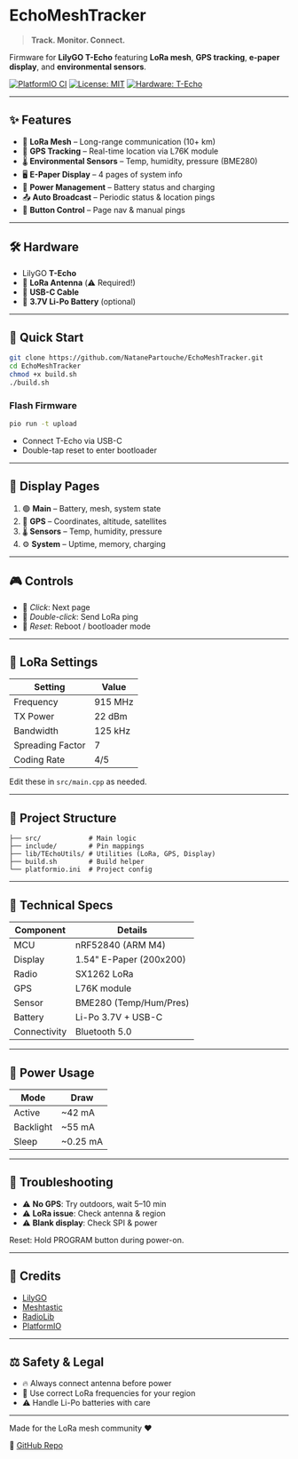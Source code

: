 
# EchoMeshTracker

> **Track. Monitor. Connect.**

Firmware for **LilyGO T-Echo** featuring **LoRa mesh**, **GPS tracking**, **e-paper display**, and **environmental sensors**.

[![PlatformIO CI](https://img.shields.io/badge/PlatformIO-Ready-orange)](https://platformio.org/)
[![License: MIT](https://img.shields.io/badge/License-MIT-yellow.svg)](https://opensource.org/licenses/MIT)
[![Hardware: T-Echo](https://img.shields.io/badge/Hardware-T--Echo-blue)](https://github.com/Xinyuan-LilyGO/T-Echo)

---

## ✨ Features

- 📡 **LoRa Mesh** – Long-range communication (10+ km)
- 📍 **GPS Tracking** – Real-time location via L76K module
- 🌡️ **Environmental Sensors** – Temp, humidity, pressure (BME280)
- 🖥️ **E-Paper Display** – 4 pages of system info
- 🔋 **Power Management** – Battery status and charging
- 📤 **Auto Broadcast** – Periodic status & location pings
- 🔘 **Button Control** – Page nav & manual pings

---

## 🛠️ Hardware

- LilyGO **T-Echo**
- 🧲 **LoRa Antenna** (⚠️ Required!)
- 🔌 **USB-C Cable**
- 🔋 **3.7V Li-Po Battery** (optional)

---

## 🚀 Quick Start

```bash
git clone https://github.com/NatanePartouche/EchoMeshTracker.git
cd EchoMeshTracker
chmod +x build.sh
./build.sh
```

### Flash Firmware
```bash
pio run -t upload
```

- Connect T-Echo via USB-C
- Double-tap reset to enter bootloader

---

## 📄 Display Pages

1. 🟢 **Main** – Battery, mesh, system state
2. 📡 **GPS** – Coordinates, altitude, satellites
3. 🌡️ **Sensors** – Temp, humidity, pressure
4. ⚙️ **System** – Uptime, memory, charging

---

## 🎮 Controls

- 🔘 *Click*: Next page
- 🔘 *Double-click*: Send LoRa ping
- 🔁 *Reset*: Reboot / bootloader mode

---

## 📶 LoRa Settings

| Setting         | Value         |
|----------------|---------------|
| Frequency       | 915 MHz       |
| TX Power        | 22 dBm        |
| Bandwidth       | 125 kHz       |
| Spreading Factor| 7             |
| Coding Rate     | 4/5           |

Edit these in `src/main.cpp` as needed.

---

## 📁 Project Structure

```
├── src/            # Main logic
├── include/        # Pin mappings
├── lib/TEchoUtils/ # Utilities (LoRa, GPS, Display)
├── build.sh        # Build helper
└── platformio.ini  # Project config
```

---

## 📐 Technical Specs

| Component | Details               |
|-----------|-----------------------|
| MCU       | nRF52840 (ARM M4)     |
| Display   | 1.54" E-Paper (200x200) |
| Radio     | SX1262 LoRa           |
| GPS       | L76K module           |
| Sensor    | BME280 (Temp/Hum/Pres)|
| Battery   | Li-Po 3.7V + USB-C    |
| Connectivity | Bluetooth 5.0      |

---

## 🔋 Power Usage

| Mode        | Draw     |
|-------------|----------|
| Active      | ~42 mA   |
| Backlight   | ~55 mA   |
| Sleep       | ~0.25 mA |

---

## 🧪 Troubleshooting

- ⚠️ **No GPS**: Try outdoors, wait 5–10 min
- ⚠️ **LoRa issue**: Check antenna & region
- ⚠️ **Blank display**: Check SPI & power

Reset: Hold PROGRAM button during power-on.

---

## 🙏 Credits

- [LilyGO](https://github.com/Xinyuan-LilyGO/T-Echo)
- [Meshtastic](https://meshtastic.org/)
- [RadioLib](https://github.com/jgromes/RadioLib)
- [PlatformIO](https://platformio.org/)

---

## ⚖️ Safety & Legal

- 🔥 Always connect antenna before power
- 📡 Use correct LoRa frequencies for your region
- ⚠️ Handle Li-Po batteries with care

---

Made for the LoRa mesh community ❤️

🔗 [GitHub Repo](https://github.com/NatanePartouche/EchoMeshTracker.git)

